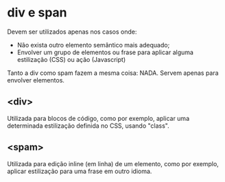 <h1> div e span </h1>
<p>Devem ser utilizados apenas nos casos onde:</p>
<ul>
  <li>Não exista outro elemento semântico mais adequado;</li>
  <li>Envolver um grupo de elementos ou frase para aplicar alguma estilização (CSS) ou ação (Javascript)</li>
</ul>
<p>Tanto a div como spam fazem a mesma coisa: NADA. Servem apenas para envolver elementos.</p>
<h2> &lt;div&gt;</h2>
<p>Utilizada para blocos de código, como por exemplo, aplicar uma determinada estilização definida no CSS, usando "class".</p>
<h2> &lt;spam&gt;</h2>
<p>Utilizada para edição inline (em linha) de um elemento, como por exemplo, aplicar estilização para uma frase em outro idioma. </p>
